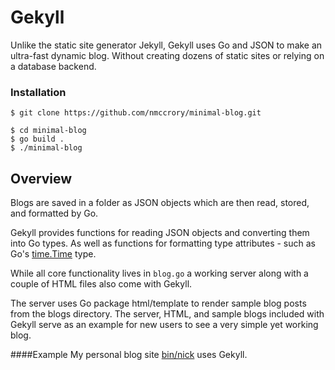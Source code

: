 # Gekyll
Unlike the static site generator Jekyll, Gekyll uses Go and JSON to make an ultra-fast dynamic blog. Without creating dozens of static sites or relying on a database backend. 

### Installation
```
$ git clone https://github.com/nmccrory/minimal-blog.git
```
```
$ cd minimal-blog
$ go build .
$ ./minimal-blog
```
## Overview
Blogs are saved in a folder as JSON objects which are then read, stored, and formatted by Go. 

Gekyll provides functions for reading JSON objects and converting them into Go types. As well as functions for formatting type attributes - such as Go's [time.Time](https://golang.org/pkg/time/#Time) type.

While all core functionality lives in `blog.go` a working server along with a couple of HTML files also come with Gekyll. 

The server uses Go package html/template to render sample blog posts from the blogs directory. The server, HTML, and sample blogs included with Gekyll serve as an example for new users to see a very simple yet working blog. 

####Example
My personal blog site [bin/nick](http://binslashnick.com) uses Gekyll.